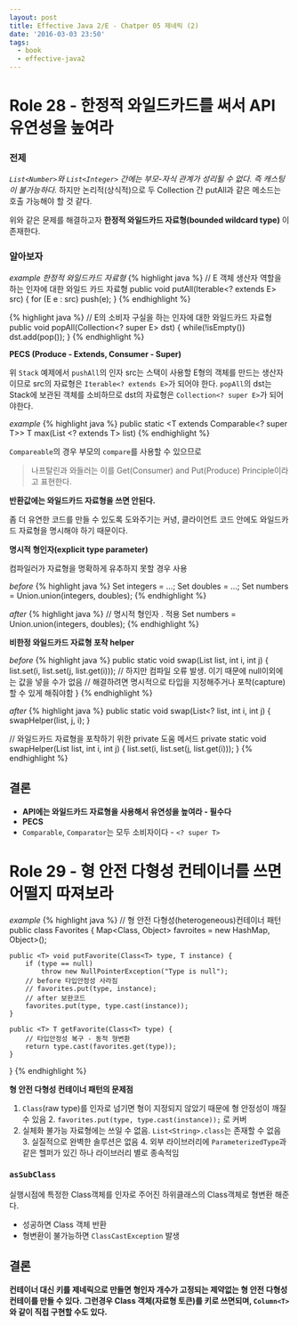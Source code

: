 ```yaml
---
layout: post
title: Effective Java 2/E - Chatper 05 제네릭 (2)
date: '2016-03-03 23:50'
tags:
  - book
  - effective-java2
---
```


# Role 28 - 한정적 와일드카드를 써서 API 유연성을 높여라

### 전제

*`List<Number>`와 `List<Integer>` 간에는 부모-자식 관계가 성리될 수 없다. 즉 캐스팅이 불가능하다.*
하지만 논리적(상식적)으로 두 Collection 간 putAll과 같은 메소드는 호출 가능해야 할 것 같다.

위와 같은 문제를 해결하고자 **한정적 와일드카드 자료형(bounded wildcard type)** 이 존재한다.

### 알아보자

*example 한정적 와일드카드 자료형*
{% highlight java %}
// E 객체 생산자 역할을 하는 인자에 대한 와일드 카드 자료형
public void putAll(Iterable<? extends E> src) {
    for (E e : src)
        push(e);
}
{% endhighlight %}

{% highlight java %}
// E의 소비자 구실을 하는 인자에 대한 와일드카드 자료형
public void popAll(Collection<? super E> dst) {
    while(!isEmpty())
        dst.add(pop());
}
{% endhighlight %}

**PECS (Produce - Extends, Consumer - Super)**

위 `Stack` 예제에서 `pushAll`의 인자 src는 스택이 사용할 E형의 객체를 만드는 생산자 이므로 src의 자료형은 `Iterable<? extends E>`가 되어야 한다.
`popAll`의 dst는 Stack에 보관된 객체를 소비하므로 dst의 자료형은 `Collection<? super E>`가 되어야한다.

*example*
{% highlight java %}
public static <T extends Comparable<? super T>> T max(List <? extends T> list)
{% endhighlight %}

`Compareable`의 경우 부모의 `compare`를 사용할 수 있으므로

> 나프탈린과 와들러는 이를 Get(Consumer) and Put(Produce) Principle이라고 표현한다.

**반환값에는 와일드카드 자료형을 쓰면 안된다.**

좀 더 유연한 코드를 만들 수 있도록 도와주기는 커녕, 클라이언트 코드 안에도 와일드카드 자료형을 명시해야 하기 때문이다.

**명시적 형인자(explicit type parameter)**

컴파일러가 자료형을 명확하게 유추하지 못할 경우 사용

*before*
{% highlight java %}
Set<Integer> integers = ...;
Set<Double> doubles = ...;
Set<Number> numbers = Union.union(integers, doubles);
{% endhighlight %}

*after*
{% highlight java %}
// 명시적 형인자 .<Number> 적용
Set<Number> numbers = Union.<Number>union(integers, doubles);
{% endhighlight %}

**비한정 와일드카드 자료형 포착 helper**

*before*
{% highlight java %}
public static void swap(List<?> list, int i, int j) {
    list.set(i, list.set(j, list.get(i)));
    // 하지만 컴파일 오류 발생. <?>이기 때문에 null이외에는 값을 넣을 수가 없음
    // 해결하려면 명시적으로 타입을 지정해주거나 포착(capture)할 수 있게 해줘야함
}
{% endhighlight %}

*after*
{% highlight java %}
public static void swap(List<? list, int i, int j) {
    swapHelper(list, j, i);
}

// 와일드카드 자료형을 포착하기 위한 private 도움 메서드
private static <E> void swapHelper(List<E> list, int i, int j) {
    list.set(i, list.set(j, list.get(i)));
}
{% endhighlight %}

## 결론

- **API에는 와일드카드 자료형을 사용해서 유연성을 높여라 - 필수다**
- **PECS**
- `Comparable`, `Comparator`는 모두 소비자이다 - `<? super T>`

# Role 29 - 형 안전 다형성 컨테이너를 쓰면 어떨지 따져보라

*example*
{% highlight java %}
// 형 안전 다형성(heterogeneous)컨테이너 패턴
public class Favorites {
    Map<Class<?>, Object> favroites = new HashMap<Class<?>, Object>();

    public <T> void putFavorite(Class<T> type, T instance) {
        if (type == null)
            throw new NullPointerException("Type is null");
        // before 타입안정성 사라짐
        // favorites.put(type, instance);
        // after 보완코드
        favorites.put(type, type.cast(instance));
    }

    public <T> T getFavorite(Class<T> type) {
        // 타입안정성 복구 - 동적 형변환
        return type.cast(favorites.get(type));
    }
}
{% endhighlight %}

**형 안전 다형성 컨테이너 패턴의 문제점**

1. `Class`(raw type)를 인자로 넘기면 형이 지정되지 않았기 때문에 형 안정성이 깨질 수 있음
    2. `favorites.put(type, type.cast(instance));` 로 커버
2. 실체화 불가능 자료형에는 쓰일 수 없음. `List<String>.class`는 존재할 수 없음
    3. 실질적으로 완벽한 솔루션은 없음
    4. 외부 라이브러리에 `ParameterizedType`과 같은 헬퍼가 있긴 하나 라이브러리 별로 종속적임

### `asSubClass`

실행시점에 특정한 Class객체를 인자로 주어진 하위클래스의 Class객체로 형변환 해준다.

- 성공하면 Class 객체 반환
- 형변환이 불가능하면 `ClassCastException` 발생

## 결론

**컨테이너 대신 키를 제네릭으로 만들면 형인자 개수가 고정되는 제약없는 형 안전 다형성 컨테이를 만들 수 있다.**
**그런경우 Class 객체(자료형 토큰)를 키로 쓰면되며, `Column<T>`와 같이 직접 구현할 수도 있다.**
